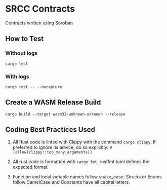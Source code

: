 # SRCC Contracts

Contracts written using Soroban

## How to Test

### Without logs

```cargo test```

### With logs

```cargo test -- --nocapture```

## Create a WASM Release Build

```cargo build --target wasm32-unknown-unknown --release```

## Coding Best Practices Used

1. All Rust code is linted with Clippy with the command `cargo clippy`. If preferred to ignore its advice, do so explicitly:
   `#[allow(clippy::too_many_arguments)]`

2. All rust code is formatted with `cargo fmt`. rustfmt.toml defines the expected format.

3. Function and local variable names follow snake_case. Structs or Enums follow CamelCase and Constants have all capital letters.
